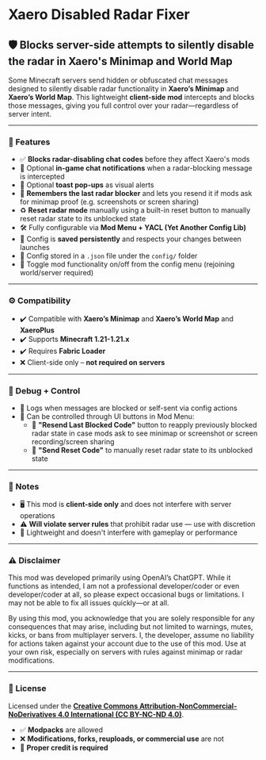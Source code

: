 # Xaero Disabled Radar Fixer  
## 🛡️ Blocks server-side attempts to silently disable the radar in Xaero's Minimap and World Map

Some Minecraft servers send hidden or obfuscated chat messages designed to silently disable radar functionality in **Xaero’s Minimap** and **Xaero’s World Map**. This lightweight **client-side mod** intercepts and blocks those messages, giving you full control over your radar—regardless of server intent.

---

### 🔧 Features

- ✅ **Blocks radar-disabling chat codes** before they affect Xaero's mods  
- 💬 Optional **in-game chat notifications** when a radar-blocking message is intercepted  
- 🔔 Optional **toast pop-ups** as visual alerts  
- 🧠 **Remembers the last radar blocker** and lets you resend it if mods ask for minimap proof (e.g. screenshots or screen sharing)
- ♻️ **Reset radar mode** manually using a built-in reset button to manually reset radar state to its unblocked state
- 🛠️ Fully configurable via **Mod Menu + YACL (Yet Another Config Lib)**  
- 💾 Config is **saved persistently** and respects your changes between launches  
- 📂 Config stored in a `.json` file under the `config/` folder  
- 🔄 Toggle mod functionality on/off from the config menu (rejoining world/server required)

---

### ⚙️ Compatibility

- ✔️ Compatible with **Xaero’s Minimap** and **Xaero’s World Map** and **XaeroPlus** 
- ✔️ Supports **Minecraft 1.21-1.21.x**
- ✔️ Requires **Fabric Loader**  
- ❌ Client-side only – **not required on servers**  

---

### 🧪 Debug + Control

- 🧾 Logs when messages are blocked or self-sent via config actions  
- 🧩 Can be controlled through UI buttons in Mod Menu:
  - 🔁 **"Resend Last Blocked Code"** button to reapply previously blocked radar state in case mods ask to see minimap or screenshot or screen recording/screen sharing
  - 🧹 **"Send Reset Code"** to manually reset radar state to its unblocked state

---

### 📝 Notes

- 🖥️ This mod is **client-side only** and does not interfere with server operations  
- ⚠️ **Will violate server rules** that prohibit radar use — use with discretion  
- 🧷 Lightweight and doesn't interfere with gameplay or performance

---

### ⚠️ Disclaimer

This mod was developed primarily using OpenAI’s ChatGPT. While it functions as intended, I am not a professional developer/coder or even developer/coder at all, so please expect occasional bugs or limitations. I may not be able to fix all issues quickly—or at all. 

By using this mod, you acknowledge that you are solely responsible for any consequences that may arise, including but not limited to warnings, mutes, kicks, or bans from multiplayer servers. I, the developer, assume no liability for actions taken against your account due to the use of this mod. Use at your own risk, especially on servers with rules against minimap or radar modifications.


---

### 📜 License

Licensed under the **[Creative Commons Attribution-NonCommercial-NoDerivatives 4.0 International (CC BY-NC-ND 4.0)](https://creativecommons.org/licenses/by-nc-nd/4.0/)**.  
- ✅ **Modpacks** are allowed  
- ❌ **Modifications, forks, reuploads, or commercial use** are not  
- 📌 **Proper credit is required**
